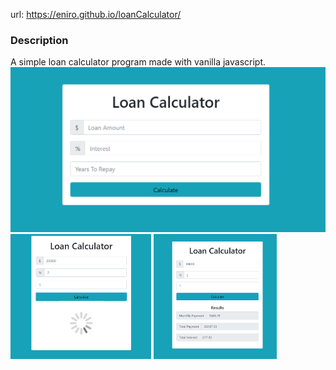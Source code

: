 url: https://eniro.github.io/loanCalculator/

<h3>Description</h3>
A simple loan calculator program made with vanilla javascript.

<img src="https://github.com/eniro/loanCalculator/blob/master/docs/Capture.PNG">

<img src="https://github.com/eniro/loanCalculator/blob/master/docs/Capture1.PNG" height="200">

<img src="https://github.com/eniro/loanCalculator/blob/master/docs/Capture2.PNG" height="200">


